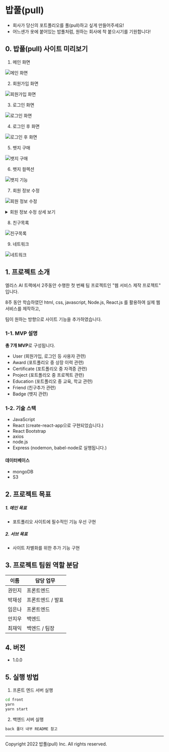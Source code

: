 # 밥풀(pull) 
- 회사가 당신의 포트폴리오를 풀(pull)하고 싶게 만들어주세요!
- 어느샌가 옷에 붙어있는 밥풀처럼, 원하는 회사에 착 붙으시기를 기원합니다!

## 0. 밥풀(pull) 사이트 미리보기

1. 메인 화면

![메인 화면](https://images-ext-2.discordapp.net/external/zIIGfmc64niAdnd0bvIsy_ADQ3sME3mKRrnXTLquAw0/https/user-images.githubusercontent.com/63828084/169652767-cf047684-69a7-4297-96f2-56beb3de9d45.png?)

2. 회원가입 화면

![회원가입 화면](https://user-images.githubusercontent.com/63828084/169652837-5bbe57f2-e5fa-4521-aa3f-41eb29d6e24c.png)

3. 로그인 화면

![로그인 화면](https://user-images.githubusercontent.com/63828084/169654818-16c8f8a1-99b7-4558-bd0f-7f2834247a15.png)

4. 로그인 후 화면

![로그인 후 화면](https://user-images.githubusercontent.com/97489259/169652884-bf72d6cd-c2ff-4d87-8a50-5d3c1bc7bb9a.png)


5. 뱃지 구매

![뱃지 구매](https://user-images.githubusercontent.com/63828084/169654539-11a7bfee-51c0-47c8-a723-68483f5a2c91.gif)



6. 뱃지 컬렉션

![뱃지 기능](https://user-images.githubusercontent.com/63828084/169653418-8ffe1789-a65d-4d7c-9f16-fb1bad477e7e.gif)



7. 회원 정보 수정

![회원 정보 수정](https://user-images.githubusercontent.com/63828084/169652930-5e06ebd0-6808-48d8-90dd-33c13d7a2327.png)

<details><summary>회원 정보 수정 상세 보기</summary>

7-1. 비밀번호 변경

![비밀번호변경](https://user-images.githubusercontent.com/97489259/169653082-3c56365e-1644-4a02-9c1c-eb28abf04c98.png)

7-2. 회원 탈퇴

![회원 탈퇴](https://user-images.githubusercontent.com/63828084/169653022-68e797b1-38cb-44ab-852d-148904210a91.png)

</details>

8. 친구목록

![친구목록](https://user-images.githubusercontent.com/97489259/169652949-ab261b89-eb08-4f20-b0d7-2967042d7a9d.png)

9. 네트워크

![네트워크](https://user-images.githubusercontent.com/97489259/169653517-b37279ab-2101-4850-8f3b-0f6619f11a12.PNG)

## 1. 프로젝트 소개

엘리스 AI 트랙에서 2주동안 수행한 첫 번째 팀 프로젝트인 "웹 서비스 제작 프로젝트" 입니다.

8주 동안 학습하였던 html, css, javascript, Node.js, React.js 를 활용하여 실제 웹 서비스를 제작하고, 

팀이 원하는 방향으로 사이트 기능을 추가하였습니다. 

### 1-1. MVP 설명

**총 7개 MVP**로 구성됩니다.

- User (회원가입, 로그인 등 사용자 관련)
- Award (포트폴리오 중 상장 이력 관련)
- Certificate (포트폴리오 중 자격증 관련)
- Project (포트폴리오 중 프로젝트 관련)
- Education (포트폴리오 중 교육, 학교 관련)
- Friend (친구추가 관련)
- Badge (뱃지 관련)

### 1-2. 기술 스택
  - JavaScript
  - React (create-react-app으로 구현되었습니다.)
  - React Bootstrap
  - axios
  - node.js
  - Express (nodemon, babel-node로 실행됩니다.)

#### 데이터베이스
  - mongoDB
  - S3

<!-- #### 사용된 라이브러리
 - nodemailer -->

## 2. 프로젝트 목표
##### 1. 메인 목표
- 포트폴리오 사이트에 필수적인 기능 우선 구현

##### 2. 서브 목표
- 사이트 차별화를 위한 추가 기능 구현

## 3. 프로젝트 팀원 역할 분담
| 이름 | 담당 업무 |
| ------ | ------ |
| 권민지 | 프론트엔드 |
| 박재성 | 프론트엔드 / 발표 |
| 임은나 | 프론트엔드 |
| 안지우 | 백엔드 |
| 최재익 | 백엔드 / 팀장 |

## 4. 버전
  - 1.0.0

## 5. 실행 방법

1. 프론트 엔드 서버 실행

```bash
cd front
yarn
yarn start
```

2. 백엔드 서버 실행

```bash
back 폴더 내부 README 참고
```

---

Copyright 2022 밥풀(pull) Inc. All rights reserved.
